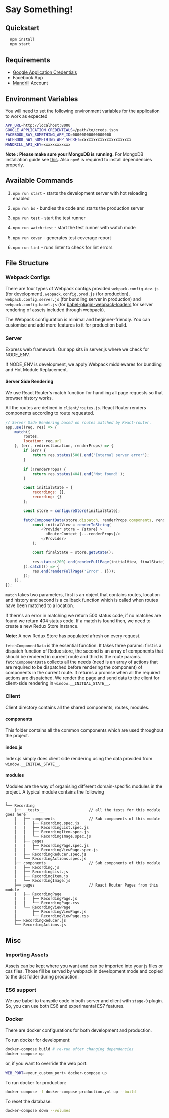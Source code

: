 # Say Something!

## Quickstart

```sh
  npm install
  npm start
```

## Requirements
- [Google Application Credentials](https://console.cloud.google.com/apis/credentials/serviceaccountkey)
- Facebook App
- [Mandrill](https://mandrillapp.com) Account

## Environment Variables
You will need to set the following environment variables for the application to work as expected
```bash
APP_URL=http://localhost:8000
GOOGLE_APPLICATION_CREDENTIALS=/path/to/creds.json
FACEBOOK_SAY_SOMETHING_APP_ID=00000000000000000
FACEBOOK_SAY_SOMETHING_APP_SECRET=xxxxxxxxxxxxxxxxxxxxxx
MANDRILL_API_KEY=xxxxxxxxxxxx
```

**Note : Please make sure your MongoDB is running.** For MongoDB installation guide see [this](https://docs.mongodb.org/v3.0/installation/). Also `npm6` is required to install dependencies properly.

## Available Commands

1. `npm run start` - starts the development server with hot reloading enabled

2. `npm run bs` - bundles the code and starts the production server

3. `npm run test` - start the test runner

4. `npm run watch:test` - start the test runner with watch mode

5. `npm run cover` - generates test coverage report

6. `npm run lint` - runs linter to check for lint errors

## File Structure

### Webpack Configs

There are four types of Webpack configs provided `webpack.config.dev.js` (for development), `webpack.config.prod.js` (for production), `webpack.config.server.js` (for bundling server in production) and `webpack.config.babel.js` (for [babel-plugin-webpack-loaders](https://github.com/istarkov/babel-plugin-webpack-loaders) for server rendering of assets included through webpack).

The Webpack configuration is minimal and beginner-friendly. You can customise and add more features to it for production build.

### Server

Express web framework. Our app sits in server.js where we check for NODE_ENV.

If NODE_ENV is development, we apply Webpack middlewares for bundling and Hot Module Replacement.

#### Server Side Rendering

We use React Router's match function for handling all page requests so that browser history works.

All the routes are defined in `client/routes.js`. React Router renders components according to route requested.

```js
// Server Side Rendering based on routes matched by React-router.
app.use((req, res) => {
    match({
        routes,
        location: req.url
    }, (err, redirectLocation, renderProps) => {
        if (err) {
            return res.status(500).end('Internal server error');
        }

        if (!renderProps) {
            return res.status(404).end('Not found!');
        }

        const initialState = {
            recordings: [],
            recording: {}
        };

        const store = configureStore(initialState);

        fetchComponentData(store.dispatch, renderProps.components, renderProps.params).then(() => {
            const initialView = renderToString(
                <Provider store = {store} >
                  <RouterContext {...renderProps}/>
                </Provider>
            );

            const finalState = store.getState();

            res.status(200).end(renderFullPage(initialView, finalState));
        }).catch(() => {
            res.end(renderFullPage('Error', {}));
        });
    });
});
```

`match` takes two parameters, first is an object that contains routes, location and history and second is a callback function which is called when routes have been matched to a location.

If there's an error in matching we return 500 status code, if no matches are found we return 404 status code. If a match is found then, we need to create a new Redux Store instance.

**Note:** A new Redux Store has populated afresh on every request.

`fetchComponentData` is the essential function. It takes three params: first is a dispatch function of Redux store, the second is an array of components that should be rendered in current route and third is the route params. `fetchComponentData` collects all the needs (need is an array of actions that are required to be dispatched before rendering the component) of components in the current route. It returns a promise when all the required actions are dispatched. We render the page and send data to the client for client-side rendering in `window.__INITIAL_STATE__`.

### Client

Client directory contains all the shared components, routes, modules.

#### components
This folder contains all the common components which are used throughout the project.

#### index.js
Index.js simply does client side rendering using the data provided from `window.__INITIAL_STATE__`.

#### modules
Modules are the way of organising different domain-specific modules in the project. A typical module contains the following
```
.
└── Recording
    ├── __tests__                    // all the tests for this module goes here
    |   ├── components               // Sub components of this module
    |   |   ├── Recording.spec.js
    |   |   ├── RecordingList.spec.js
    |   |   ├── RecordingItem.spec.js
    |   |   └── RecordingImage.spec.js
    |   ├── pages
    |   |   ├── RecordingPage.spec.js
    |   |   └── RecordingViewPage.spec.js
    |   ├── RecordingReducer.spec.js
    |   └── RecordingActions.spec.js
    ├── components                   // Sub components of this module
    |   ├── Recording.js
    |   ├── RecordingList.js
    |   ├── RecordingItem.js
    |   └── RecordingImage.js
    ├── pages                        // React Router Pages from this module
    |   ├── RecordingPage
    |   |   ├── RecordingPage.js
    |   |   └── RecordingPage.css
    |   └── RecordingViewPage
    |       ├── RecordingViewPage.js
    |       └── RecordingViewPage.css
    ├── RecordingReducer.js
    └── RecordingActions.js
```

## Misc

### Importing Assets
Assets can be kept where you want and can be imported into your js files or css files. Those fill be served by webpack in development mode and copied to the dist folder during production.

### ES6 support
We use babel to transpile code in both server and client with `stage-0` plugin. So, you can use both ES6 and experimental ES7 features.

### Docker
There are docker configurations for both development and production.

To run docker for development:
```sh
docker-compose build # re-run after changing dependencies
docker-compose up
```
or, if you want to override the web port:
```sh
WEB_PORT=<your_custom_port> docker-compose up
```

To run docker for production:
```sh
docker-compose -f docker-compose-production.yml up --build
```

To reset the database:
```sh
docker-compose down --volumes
```